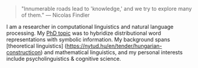 > "Innumerable roads lead to 'knowledge,' and we try to explore many of them."
> — Nicolas Findler

I am a researcher in computational linguistics and natural language processing.
My [PhD topic](https://hlt.bme.hu/en/publ/makrai-24-phd-official) was to
hybridize distributional word representations with symbolic information.
My background spans
[theoretical linguistics] (https://nytud.hu/en/tender/hungarian-constructicon)
and mathematical linguistics, and my personal interests include
psycholinguistics & cognitive science.
